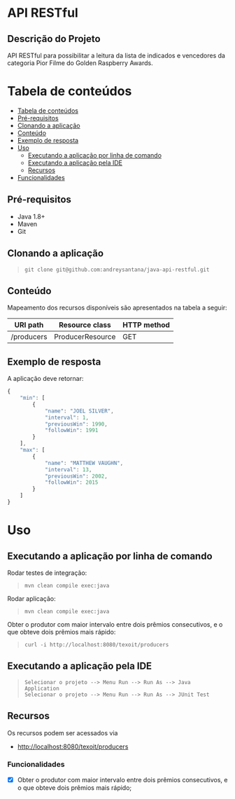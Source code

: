 # API RESTful
## Descrição do Projeto

API RESTful para possibilitar a leitura da lista de indicados e vencedores da categoria Pior Filme do Golden Raspberry Awards.

Tabela de conteúdos
===================

<!--ts-->
   * [Tabela de conteúdos](#tabela-de-conteúdos)
   * [Pré-requisitos](#pré-requisitos)
   * [Clonando a aplicação](#clonando-a-aplicação)
   * [Conteúdo](#conteúdo)
   * [Exemplo de resposta](#exemplo-de-resposta)
   * [Uso](#uso)
      * [Executando a aplicação por linha de comando](#executando-a-aplicação-por-linha-de-comando)
      * [Executando a aplicação pela IDE](#executando-a-aplicação-pela-ide)
      * [Recursos](#recursos)
  * [Funcionalidades](#funcionalidades)
<!--te-->

Pré-requisitos
------------------------

* Java 1.8+
* Maven
* Git

Clonando a aplicação
--------------------
>     git clone git@github.com:andreysantana/java-api-restful.git

Conteúdo
--------

Mapeamento dos recursos disponíveis são apresentados na tabela a seguir:

URI path                         | Resource class           | HTTP method   | 
-------------------------------- | ------------------------ | ------------- | 
/producers                       | ProducerResource         | GET          | 

Exemplo de resposta
-------------------

A aplicação deve retornar:

```javascript
{
    "min": [
        {
            "name": "JOEL SILVER",
            "interval": 1,
            "previousWin": 1990,
            "followWin": 1991
        }
    ],
    "max": [
        {
            "name": "MATTHEW VAUGHN",
            "interval": 13,
            "previousWin": 2002,
            "followWin": 2015
        }
    ]
}
```
Uso
====

Executando a aplicação por linha de comando
-------------------------------------------

Rodar testes de integração:

>     mvn clean compile exec:java

Rodar aplicação:

>     mvn clean compile exec:java

Obter o produtor com maior intervalo entre dois prêmios consecutivos, e o que obteve dois prêmios mais rápido:

>     curl -i http://localhost:8080/texoit/producers

Executando a aplicação pela IDE
-------------------------------------------

>     Selecionar o projeto --> Menu Run --> Run As --> Java Application
>     Selecionar o projeto --> Menu Run --> Run As --> JUnit Test

Recursos
-------------------------------------------
Os recursos podem ser acessados via

-   <http://localhost:8080/texoit/producers>

### Funcionalidades

- [x] Obter o produtor com maior intervalo entre dois prêmios consecutivos, e o que obteve dois prêmios mais rápido;
